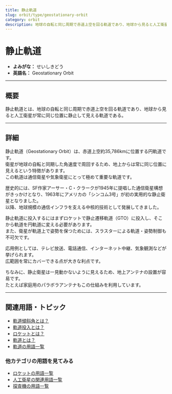 ```yaml
---
title: 静止軌道
slug: orbit/type/geostationary-orbit
category: orbit
description: 地球の自転と同じ周期で赤道上空を回る軌道であり、地球から見ると人工衛星が常に同じ位置に静止して見える軌道である静止軌道の意味・定義・内容について解説します．
---
```


# 静止軌道

- **よみがな：** せいしきどう  
- **英語名：** Geostationary Orbit  

---

## 概要

静止軌道とは、地球の自転と同じ周期で赤道上空を回る軌道であり、地球から見ると人工衛星が常に同じ位置に静止して見える軌道である。  

---

## 詳細

静止軌道（Geostationary Orbit）は、赤道上空約35,786kmに位置する円軌道です。  
衛星が地球の自転と同期した角速度で周回するため、地上からは常に同じ位置に見えるという特徴があります。  
この軌道は通信衛星や気象衛星にとって極めて重要な軌道です。  

歴史的には、SF作家アーサー・C・クラークが1945年に提唱した通信衛星構想がきっかけとなり、1963年にアメリカの「シンコム3号」が初の実用的な静止衛星となりました。  
以降、地球規模の通信インフラを支える中核的技術として発展してきました。  

静止軌道に投入するにはまずロケットで静止遷移軌道（GTO）に投入し、そこから軌道を円軌道に変える必要があります。  
また、衛星が軌道上で姿勢を保つためには、スラスターによる軌道・姿勢制御も不可欠です。  

応用例としては、テレビ放送、電話通信、インターネット中継、気象観測などが挙げられます。  
広範囲を常にカバーできる点が大きな利点です。  

ちなみに、静止衛星は一見動かないように見えるため、地上アンテナの設置が容易です。  
たとえば家庭用のパラボラアンテナもこの仕組みを利用しています。  

---

## 関連用語・トピック

- [軌道傾斜角とは？](/docs/orbit/mechanics/inclination)
- [軌道投入とは？](/docs/orbit/operation/orbital-insertion)
- [ロケットとは？](/docs/rocket/rocket)
- [軌道とは？](/docs/orbit/orbit)
- [軌道の用語一覧](/docs/category/orbit)

### 他カテゴリの用語を見てみる
- [ロケットの用語一覧](/docs/category/rocket)
- [人工衛星の関連用語一覧](/docs/category/satellite)
- [探査機の用語一覧](/docs/category/explorer)
